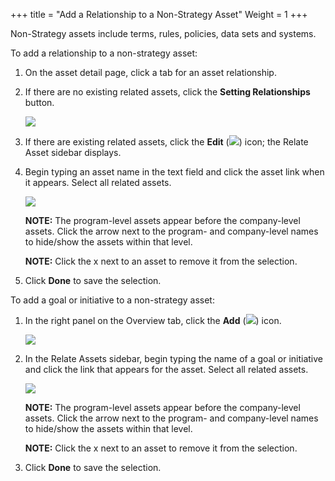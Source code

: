 +++
title = "Add a Relationship to a Non-Strategy Asset"
Weight = 1
+++



Non-Strategy assets include terms, rules, policies, data sets and
systems.

To add a relationship to a non-strategy asset:

1.  On the asset detail page, click a tab for an asset relationship.

2.  If there are no existing related assets, click the **Setting
    Relationships** button.

    ![](Resources/Images/SettingRelationshipsButton.png)

3.  If there are existing related assets, click the **Edit**
    (![](Resources/Images/pencil_icon_related_goals.png)) icon; the
    Relate Asset sidebar displays.

4.  Begin typing an asset name in the text field and click the asset
    link when it appears. Select all related assets.

    ![](Resources/Images/RelateInitiativesToNonStrategyAsset.png)

    **NOTE:** The program-level assets appear before the company-level
    assets. Click the arrow next to the program- and company-level names
    to hide/show the assets within that level.

    **NOTE:** Click the x next to an asset to remove it from the
    selection.

5.  Click **Done** to save the selection.

To add a goal or initiative to a non-strategy asset:

1.  In the right panel on the Overview tab, click the **Add**
    (![](Resources/Images/addtermterm.png)) icon.

    ![](Resources/Images/right%20panel.png)

2.  In the Relate Assets sidebar, begin typing the name of a goal or
    initiative and click the link that appears for the asset. Select all
    related assets.

    ![](Resources/Images/RelateInitiativesToNonStrategyAsset.png)

    **NOTE:** The program-level assets appear before the company-level
    assets. Click the arrow next to the program- and company-level names
    to hide/show the assets within that level.

    **NOTE:** Click the x next to an asset to remove it from the
    selection.

3.  Click **Done** to save the selection.
